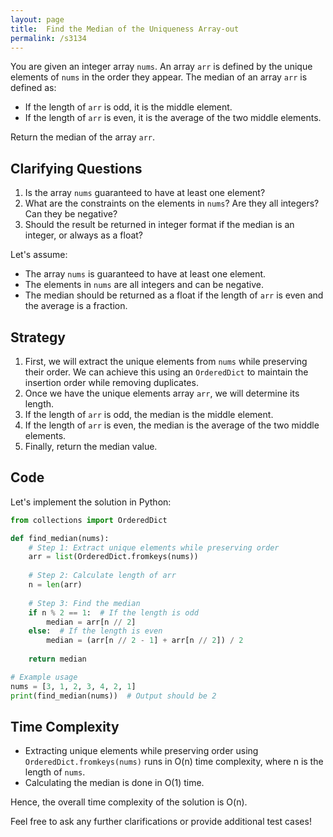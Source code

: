 ```yaml
---
layout: page
title:  Find the Median of the Uniqueness Array-out
permalink: /s3134
---
```

You are given an integer array `nums`. An array `arr` is defined by the unique elements of `nums` in the order they appear. The median of an array `arr` is defined as:
- If the length of `arr` is odd, it is the middle element.
- If the length of `arr` is even, it is the average of the two middle elements.

Return the median of the array `arr`.

## Clarifying Questions
1. Is the array `nums` guaranteed to have at least one element?
2. What are the constraints on the elements in `nums`? Are they all integers? Can they be negative?
3. Should the result be returned in integer format if the median is an integer, or always as a float?

Let's assume:
- The array `nums` is guaranteed to have at least one element.
- The elements in `nums` are all integers and can be negative.
- The median should be returned as a float if the length of `arr` is even and the average is a fraction.

## Strategy
1. First, we will extract the unique elements from `nums` while preserving their order. We can achieve this using an `OrderedDict` to maintain the insertion order while removing duplicates.
2. Once we have the unique elements array `arr`, we will determine its length.
3. If the length of `arr` is odd, the median is the middle element.
4. If the length of `arr` is even, the median is the average of the two middle elements.
5. Finally, return the median value.

## Code
Let's implement the solution in Python:

```python
from collections import OrderedDict

def find_median(nums):
    # Step 1: Extract unique elements while preserving order
    arr = list(OrderedDict.fromkeys(nums))
    
    # Step 2: Calculate length of arr
    n = len(arr)
    
    # Step 3: Find the median
    if n % 2 == 1:  # If the length is odd
        median = arr[n // 2]
    else:  # If the length is even
        median = (arr[n // 2 - 1] + arr[n // 2]) / 2
    
    return median

# Example usage
nums = [3, 1, 2, 3, 4, 2, 1]
print(find_median(nums))  # Output should be 2
```

## Time Complexity
- Extracting unique elements while preserving order using `OrderedDict.fromkeys(nums)` runs in O(n) time complexity, where n is the length of `nums`.
- Calculating the median is done in O(1) time.

Hence, the overall time complexity of the solution is O(n).

Feel free to ask any further clarifications or provide additional test cases!
